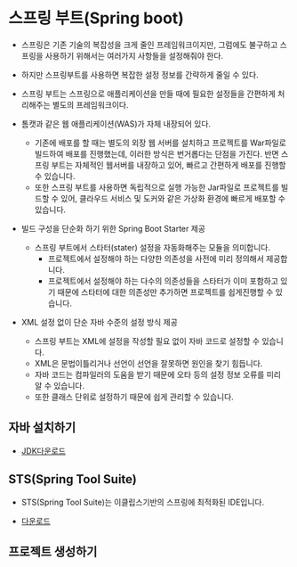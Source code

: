 # 스프링 부트(Spring boot)
- 스프링은 기존 기술의 복잡성을 크게 줄인 프레임워크이지만, 그럼에도 불구하고 스프링을 사용하기 위해서는 여러가지 사항들을 설정해줘야 한다.

- 하지만 스프링부트를 사용하면 복잡한 설정 정보를 간략하게 줄일 수 있다.

- 스프링 부트는 스프링으로 애플리케이션을 만들 때에 필요한 설정들을 간편하게 처리해주는 별도의 프레임워크이다.

- 톰캣과 같은 웹 애플리케이션(WAS)가 자체 내장되어 있다.
  - 기존에 배포를 할 때는 별도의 외장 웹 서버를 설치하고 프로젝트를 War파일로 빌드하여 배포를 진행했는데, 이러한 방식은 번거롭다는 단점을 가진다. 반면 스프링 부트는 자체적인 웹서버를 내장하고 있어, 빠르고 간편하게 배포를 진행할 수 있습니다.
  - 또한 스프링 부트를 사용하면 독립적으로 실행 가능한 Jar파일로 프로젝트를 빌드할 수 있어, 클라우드 서비스 및 도커와 같은 가상화 환경에 빠르게 배포할 수 있습니다.
  
- 빌드 구성을 단순화 하기 위한 Spring Boot Starter 제공
  - 스프링 부트에서 스타터(stater) 설정을 자동화해주는 모듈을 의미합니다. 
	- 프로젝트에서 설정해야 하는 다양한 의존성을 사전에 미리 정의해서 제공합니다. 
	- 프로젝트에서 설정해야 하는 다수의 의존성들을 스타터가 이미 포함하고 있기 때문에 스타터에 대한 의존성만 추가하면 프로젝트를 쉽게진행할 수 있습니다.
	
- XML 설정 없이 단순 자바 수준의 설정 방식 제공
	- 스프링 부트는 XML에 설정을 작성할 필요 없이 자바 코드로 설정할 수 있습니다. 
	- XML은 문법이틀리거나 선언이 선언을 잘못하면 원인을 찾기 힘듭니다. 
	- 자바 코드는 컴파일러의 도움을 받기 때문에 오타 등의 설정 정보 오류를 미리 알 수 있습니다. 
	- 또한 클래스 단위로 설정하기 때문에 쉽게 관리할 수 있습니다.

## 자바 설치하기
- [JDK다운로드](https://www.oracle.com/java/technologies/downloads)

## STS(Spring Tool Suite)

- STS(Spring Tool Suite)는 이클립스기반의 스프링에 최적화된 IDE입니다.

- [다운로드](https://spring.io/tools)

## 프로젝트 생성하기



























